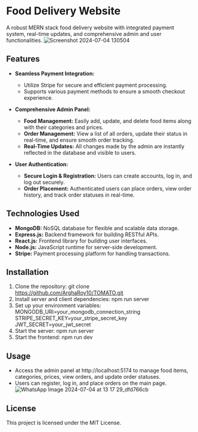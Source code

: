 # Food Delivery Website

A robust MERN stack food delivery website with integrated payment system, real-time updates, and comprehensive admin and user functionalities.
![Screenshot 2024-07-04 130504](https://github.com/ArghaRoy10/TOMATO/assets/135490193/cfc64a34-3b1e-4394-a799-c0c8b54de53c)


## Features

- **Seamless Payment Integration:**
  - Utilize Stripe for secure and efficient payment processing.
  - Supports various payment methods to ensure a smooth checkout experience.

- **Comprehensive Admin Panel:**
  - **Food Management:** Easily add, update, and delete food items along with their categories and prices.
  - **Order Management:** View a list of all orders, update their status in real-time, and ensure smooth order tracking.
  - **Real-Time Updates:** All changes made by the admin are instantly reflected in the database and visible to users.

- **User Authentication:**
  - **Secure Login & Registration:** Users can create accounts, log in, and log out securely.
  - **Order Placement:** Authenticated users can place orders, view order history, and track order statuses in real-time.
  
## Technologies Used

- **MongoDB:** NoSQL database for flexible and scalable data storage.
- **Express.js:** Backend framework for building RESTful APIs.
- **React.js:** Frontend library for building user interfaces.
- **Node.js:** JavaScript runtime for server-side development.
- **Stripe:** Payment processing platform for handling transactions.

## Installation

1. Clone the repository: git clone https://github.com/ArghaRoy10/TOMATO.git
2. Install server and client dependencies: npm run server
3. Set up your environment variables: MONGODB_URI=your_mongodb_connection_string
STRIPE_SECRET_KEY=your_stripe_secret_key
JWT_SECRET=your_jwt_secret
4. Start the server: npm run server
5. Start the frontend: npm run dev

## Usage
- Access the admin panel at http://localhost:5174 to manage food items, categories, prices, view orders, and update order statuses.
- Users can register, log in, and place orders on the main page.
![WhatsApp Image 2024-07-04 at 13 17 29_dfd766cb](https://github.com/ArghaRoy10/TOMATO/assets/135490193/4ddd465b-09df-4f38-82d9-e8846562bdd2)

## License
This project is licensed under the MIT License. 
